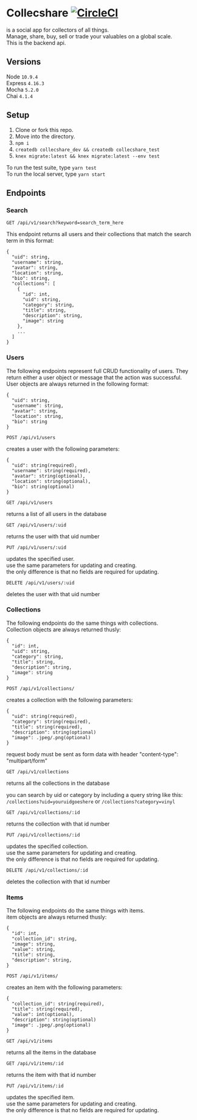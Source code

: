 # Collecshare [![CircleCI](https://circleci.com/gh/Vadlusk/collecshare/tree/master.svg?style=svg)](https://circleci.com/gh/Vadlusk/collecshare/tree/master)   
is a social app for collectors of all things.  
Manage, share, buy, sell or trade your valuables on a global scale.   
This is the backend api.  

## Versions
Node `10.9.4`  
Express `4.16.3`  
Mocha `5.2.0`  
Chai `4.1.4`  

## Setup
1. Clone or fork this repo.
2. Move into the directory.
3. `npm i`
4. `createdb collecshare_dev && createdb collecshare_test`
5. `knex migrate:latest && knex migrate:latest --env test`

To run the test suite, type `yarn test`   
To run the local server, type `yarn start`

## Endpoints

### Search

`GET /api/v1/search?keyword=search_term_here`  

This endpoint returns all users and their collections that match the search term
in this format:  

```
{
  "uid": string,
  "username": string,
  "avatar": string,
  "location": string,
  "bio": string,
  "collections": [
    {
      "id": int,
      "uid": string,
      "category": string,
      "title": string,
      "description": string,
      "image": string
    },
    ...
  ]
}
```  

### Users
The following endpoints represent full CRUD functionality of users. They return either a user object or message that the action was successful.  
User objects are always returned in the following format:   
```
{
  "uid": string,
  "username": string,
  "avatar": string,
  "location": string,
  "bio": string
}
```

`POST /api/v1/users`

creates a user with the following parameters:  
```
{
  "uid": string(required),
  "username": string(required),
  "avatar": string(optional),
  "location": string(optional),
  "bio": string(optional)
}
```

`GET /api/v1/users`

returns a list of all users in the database

`GET /api/v1/users/:uid`

returns the user with that uid number

`PUT /api/v1/users/:uid`

updates the specified user.   
use the same parameters for updating and creating.   
the only difference is that no fields are required for updating.

`DELETE /api/v1/users/:uid`

deletes the user with that uid number

### Collections
The following endpoints do the same things with collections.  
Collection objects are always returned thusly:   
```
{
  "id": int,
  "uid": string,
  "category": string,
  "title": string,
  "description": string,
  "image": string
}
```

`POST /api/v1/collections/`

creates a collection with the following parameters:  
```
{
  "uid": string(required),
  "category": string(required),
  "title": string(required),
  "description": string(optional)
  "image": .jpeg/.png(optional)
}
```
request body must be sent as form data with header "content-type": "multipart/form"  

`GET /api/v1/collections`

returns all the collections in the database

you can search by uid or category by including a query string like this:  
`/collections?uid=youruidgoeshere` or `/collections?category=vinyl`

`GET /api/v1/collections/:id`

returns the collection with that id number

`PUT /api/v1/collections/:id`

updates the specified collection.   
use the same parameters for updating and creating.   
the only difference is that no fields are required for updating.  

`DELETE /api/v1/collections/:id`

deletes the collection with that id number

### Items
The following endpoints do the same things with items.  
item objects are always returned thusly:  
```
{
  "id": int,
  "collection_id": string,
  "image": string,
  "value": string,
  "title": string,
  "description": string,
}
```

`POST /api/v1/items/`  

creates an item with the following parameters:  
```
{
  "collection_id": string(required),
  "title": string(required),
  "value": int(optional),
  "description": string(optional)
  "image": .jpeg/.png(optional)
}
```

`GET /api/v1/items`

returns all the items in the database

`GET /api/v1/items/:id`

returns the item with that id number


`PUT /api/v1/items/:id`

updates the specified item.   
use the same parameters for updating and creating.   
the only difference is that no fields are required for updating.  
